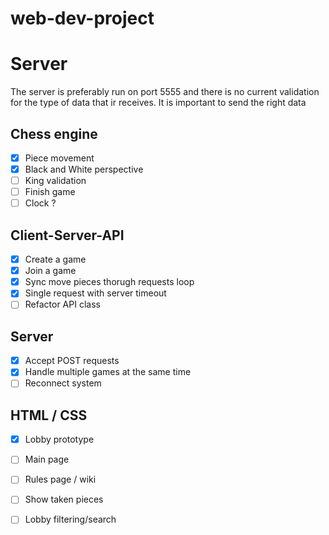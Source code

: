 # web-dev-project

# Server
The server is preferably run on port 5555 and there is no current validation for the type of data that ir receives.
It is important to send the right data

## Chess engine
- [x] Piece movement
- [x] Black and White perspective
- [ ] King validation
- [ ] Finish game
- [ ] Clock ?

## Client-Server-API
- [x] Create a game
- [x] Join a game
- [x] Sync move pieces thorugh requests loop
- [x] Single request with server timeout
- [ ] Refactor API class

## Server
- [x] Accept POST requests
- [x] Handle multiple games at the same time
- [ ] Reconnect system

## HTML / CSS
- [x] Lobby prototype
- [ ] Main page
- [ ] Rules page / wiki
- [ ] Show taken pieces
- [ ] Lobby filtering/search

